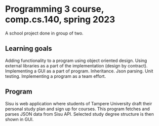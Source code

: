 # Programming 3 course, comp.cs.140, spring 2023
A school project done in group of two.

## Learning goals
Adding functionality to a program using object oriented design.
Using external libraries as a part of the implementation (design by contract).
Implementing a GUI as a part of program.
Inheritance.
Json parsing.
Unit testing.
Implementing a program as a team effort.

## Program
Sisu is web application where students of Tampere University draft their personal study plan and sign up for courses.
This program fetches and parses JSON data from Sisu API. Selected study degree structure is then shown in GUI. 
